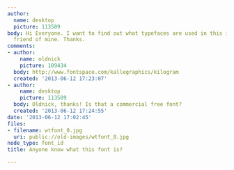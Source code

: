 ```yaml
---
author:
  name: desktop
  picture: 113509
body: Hi Everyone. I want to find out what typefaces are used in this image for a
  friend of mine. Thanks.
comments:
- author:
    name: oldnick
    picture: 109434
  body: http://www.fontspace.com/kallegraphics/kilogram
  created: '2013-06-12 17:23:07'
- author:
    name: desktop
    picture: 113509
  body: Oldnick, thanks! Is that a commercial free font?
  created: '2013-06-12 17:24:55'
date: '2013-06-12 17:02:45'
files:
- filename: wtfont_0.jpg
  uri: public://old-images/wtfont_0.jpg
node_type: font_id
title: Anyone know what this font is?

---
```

